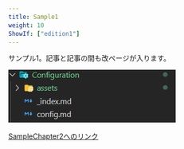 ```yaml
---
title: Sample1
weight: 10
ShowIf: ["edition1"]
---
```


サンプル1。記事と記事の間も改ページが入ります。

![Sample1の図](assets/2021-02-28-22-29-58.png)

[SampleChapter2へのリンク](../SampleChapter2/sample1.html)